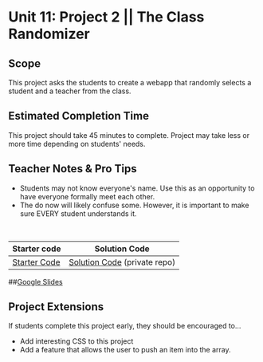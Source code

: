# Unit 11: Project 2 || The Class Randomizer


## Scope
This project asks the students to create a webapp that randomly selects a student and a teacher from the class.

## Estimated Completion Time
This project should take 45 minutes to complete. Project may take less or more time depending on students' needs.  

## Teacher Notes & Pro Tips
* Students may not know everyone's name. Use this as an opportunity to have everyone formally meet each other.
* The do now will likely confuse some. However, it is important to make sure EVERY student understands it. 

<br>

| Starter code | Solution Code |
|-------|-------|
|[Starter Code](https://github.com/ScriptEdcurriculum/classRandomizerStarterCode) | [Solution Code](https://github.com/ScriptEdcurriculum/solutions2016/tree/master/year1/unit11/project2) (private repo)|

##[Google Slides](https://docs.google.com/presentation/d/15_PM3BGew-tPXcxOT3Fbbi0uD3cYusw39qn02Lx-okg/edit?usp=sharing)

## Project Extensions
If students complete this project early, they should be encouraged to...

* Add interesting CSS to this project
* Add a feature that allows the user to push an item into the array.

 




